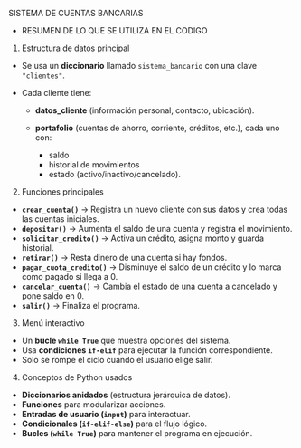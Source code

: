 SISTEMA DE CUENTAS BANCARIAS
- RESUMEN DE LO QUE SE UTILIZA EN EL CODIGO

1. Estructura de datos principal

* Se usa un **diccionario** llamado `sistema_bancario` con una clave `"clientes"`.
* Cada cliente tiene:

  * **datos\_cliente** (información personal, contacto, ubicación).
  * **portafolio** (cuentas de ahorro, corriente, créditos, etc.), cada uno con:

    * saldo
    * historial de movimientos
    * estado (activo/inactivo/cancelado).

2. Funciones principales

* **`crear_cuenta()`** → Registra un nuevo cliente con sus datos y crea todas las cuentas iniciales.
* **`depositar()`** → Aumenta el saldo de una cuenta y registra el movimiento.
* **`solicitar_credito()`** → Activa un crédito, asigna monto y guarda historial.
* **`retirar()`** → Resta dinero de una cuenta si hay fondos.
* **`pagar_cuota_credito()`** → Disminuye el saldo de un crédito y lo marca como pagado si llega a 0.
* **`cancelar_cuenta()`** → Cambia el estado de una cuenta a cancelado y pone saldo en 0.
* **`salir()`** → Finaliza el programa.

3. Menú interactivo

* Un **bucle `while True`** que muestra opciones del sistema.
* Usa **condiciones `if-elif`** para ejecutar la función correspondiente.
* Solo se rompe el ciclo cuando el usuario elige salir.

4. Conceptos de Python usados

* **Diccionarios anidados** (estructura jerárquica de datos).
* **Funciones** para modularizar acciones.
* **Entradas de usuario (`input`)** para interactuar.
* **Condicionales (`if-elif-else`)** para el flujo lógico.
* **Bucles (`while True`)** para mantener el programa en ejecución.

